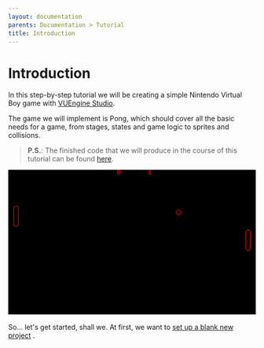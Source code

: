 ```yaml
---
layout: documentation
parents: Documentation > Tutorial
title: Introduction
---
```


# Introduction

In this step-by-step tutorial we will be creating a simple Nintendo Virtual Boy game with [VUEngine Studio](https://www.vuengine.dev/).

The game we will implement is Pong, which should cover all the basic needs for a game, from stages, states and game logic to sprites and collisions.

> **P.S.**: The finished code that we will produce in the course of this tutorial can be found [here](https://github.com/VUEngine/Pong).

<a href="/documentation/images/tutorial/the-game.png" data-toggle="lightbox" data-gallery="gallery"><img src="/documentation/images/tutorial/the-game.png"/></a>

So... let's get started, shall we. At first, we want to [set up a blank new project](/documentation/tutorial/project-setup/) <i class="fa fa-arrow-right"></i>.
